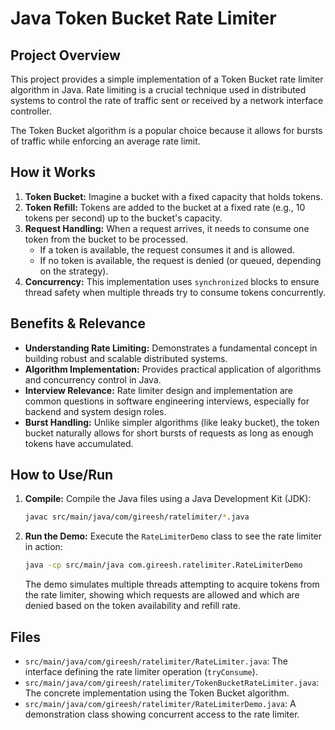 # Java Token Bucket Rate Limiter

## Project Overview

This project provides a simple implementation of a Token Bucket rate limiter algorithm in Java. Rate limiting is a crucial technique used in distributed systems to control the rate of traffic sent or received by a network interface controller.

The Token Bucket algorithm is a popular choice because it allows for bursts of traffic while enforcing an average rate limit.

## How it Works

1.  **Token Bucket:** Imagine a bucket with a fixed capacity that holds tokens.
2.  **Token Refill:** Tokens are added to the bucket at a fixed rate (e.g., 10 tokens per second) up to the bucket's capacity.
3.  **Request Handling:** When a request arrives, it needs to consume one token from the bucket to be processed.
    *   If a token is available, the request consumes it and is allowed.
    *   If no token is available, the request is denied (or queued, depending on the strategy).
4.  **Concurrency:** This implementation uses `synchronized` blocks to ensure thread safety when multiple threads try to consume tokens concurrently.

## Benefits & Relevance

*   **Understanding Rate Limiting:** Demonstrates a fundamental concept in building robust and scalable distributed systems.
*   **Algorithm Implementation:** Provides practical application of algorithms and concurrency control in Java.
*   **Interview Relevance:** Rate limiter design and implementation are common questions in software engineering interviews, especially for backend and system design roles.
*   **Burst Handling:** Unlike simpler algorithms (like leaky bucket), the token bucket naturally allows for short bursts of requests as long as enough tokens have accumulated.

## How to Use/Run

1.  **Compile:** Compile the Java files using a Java Development Kit (JDK):
    ```bash
    javac src/main/java/com/gireesh/ratelimiter/*.java
    ```
2.  **Run the Demo:** Execute the `RateLimiterDemo` class to see the rate limiter in action:
    ```bash
    java -cp src/main/java com.gireesh.ratelimiter.RateLimiterDemo
    ```
    The demo simulates multiple threads attempting to acquire tokens from the rate limiter, showing which requests are allowed and which are denied based on the token availability and refill rate.

## Files

*   `src/main/java/com/gireesh/ratelimiter/RateLimiter.java`: The interface defining the rate limiter operation (`tryConsume`).
*   `src/main/java/com/gireesh/ratelimiter/TokenBucketRateLimiter.java`: The concrete implementation using the Token Bucket algorithm.
*   `src/main/java/com/gireesh/ratelimiter/RateLimiterDemo.java`: A demonstration class showing concurrent access to the rate limiter.

